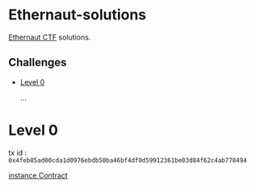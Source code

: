 # Ethernaut-solutions
[Ethernaut CTF](https://ethernaut.openzeppelin.com/) solutions.

## Challenges
- [Level 0](#level-0) 

    ...

# Level 0
tx id : ` 0x4feb85ad00cda1d0976ebdb50ba46bf4df0d59912361be03d84f62c4ab778494 `

[instance Contract](./challenges/Level0/Instance.sol)
